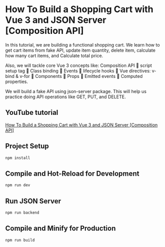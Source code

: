 # How To Build a Shopping Cart with Vue 3 and JSON Server [Composition API]

In this tutorial, we are building a functional shopping cart. We learn how to get cart items from fake API, update item quantity, delete item, calculate how many cart items, and Calculate total price.

Also, we will tackle core Vue 3 concepts like: Composition API
💚 script setup tag
💚 Class binding
💚 Events
💚 lifecycle hooks
💚 Vue directives: v-bind & v-for
💚 Components
💚 Props
💚 Emitted events
💚 Computed properties.

We will build a fake API using json-server package. This will help us practice doing API operations like GET, PUT, and DELETE.

## YouTube tutorial

[How To Build a Shopping Cart with Vue 3 and JSON Server [Composition API]](https://www.youtube.com/watch?v=0Iq_nhkzBQQ)

## Project Setup

```sh
npm install
```

## Compile and Hot-Reload for Development

```sh
npm run dev
```

## Run JSON Server

```sh
npm run backend
```

## Compile and Minify for Production

```sh
npm run build
```
